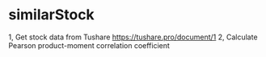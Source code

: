 # similarStock

1, Get stock data from Tushare https://tushare.pro/document/1
2, Calculate Pearson product-moment correlation coefficient
